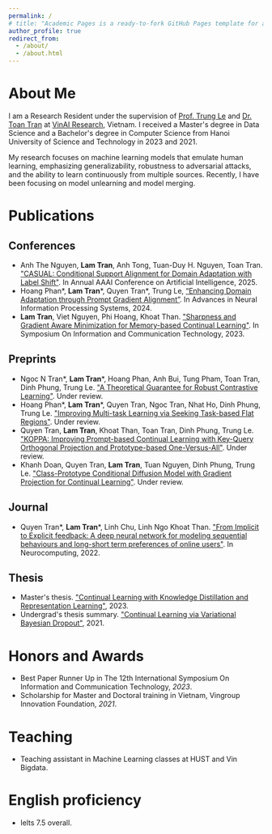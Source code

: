 ```yaml
---
permalink: /
# title: "Academic Pages is a ready-to-fork GitHub Pages template for academic personal websites"
author_profile: true
redirect_from: 
  - /about/
  - /about.html
---
```


<span class='anchor' id='about-me'></span>

# About Me

I am a Research Resident under the supervision of [Prof. Trung Le](https://scholar.google.com.vn/citations?user=gysdMxwAAAAJ&hl=vi) and [Dr. Toan Tran](https://scholar.google.com.vn/citations?user=PnwSuNMAAAAJ&hl=vi) at [VinAI Research](https://www.vinai.io), Vietnam. I received a Master's degree in Data Science and a Bachelor's degree in Computer Science from Hanoi University of Science and Technology in 2023 and 2021.

My research focuses on machine learning models that emulate human learning, emphasizing generalizability, robustness to adversarial attacks, and the ability to learn continuously from multiple sources. Recently, I have been focusing on model unlearning and model merging.

<!-- # 🔥 News

- *September 2024*: Our paper [Enhancing domain adaptation through prompt gradient alignment](https://arxiv.org/abs/2406.09353) is accepted to NeurIPS 2024.
- *May 2024*: Our paper [Cold-start Recommendation by Personalized Embedding Region Elicitation](https://arxiv.org/abs/2406.00973) is accepted to UAI 2024! -->

<span class='anchor' id='publication_id'></span>
# Publications
## Conferences
- Anh The Nguyen, **Lam Tran**, Anh Tong, Tuan-Duy H. Nguyen, Toan Tran. ["CASUAL: Conditional Support Alignment for Domain Adaptation with Label Shift"](https://arxiv.org/abs/2305.18458). In Annual AAAI Conference on Artificial Intelligence, 2025.
- Hoang Phan\*, **Lam Tran**\*, Quyen Tran\*, Trung Le, [“Enhancing Domain Adaptation through Prompt Gradient Alignment”](https://arxiv.org/abs/2406.09353). In Advances in Neural Information Processing Systems, 2024.
- **Lam Tran**, Viet Nguyen, Phi Hoang, Khoat Than. ["Sharpness and Gradient Aware Minimization for Memory-based Continual Learning"](http://tunglamlqddb.github.io/files/soict2023-113.pdf). In Symposium On Information and Communication Technology, 2023.

## Preprints
- Ngoc N Tran\*, **Lam Tran**\*, Hoang Phan, Anh Bui, Tung Pham, Toan Tran, Dinh Phung, Trung Le. ["A Theoretical Guarantee for Robust Contrastive Learning"](https://arxiv.org/abs/2311.09671). Under review.
- Hoang Phan\*, **Lam Tran**\*, Quyen Tran, Ngoc Tran, Nhat Ho, Dinh Phung, Trung Le. ["Improving Multi-task Learning via Seeking Task-based Flat Regions"](https://arxiv.org/abs/2211.13723). Under review.
- Quyen Tran, **Lam Tran**, Khoat Than, Toan Tran, Dinh Phung, Trung Le. ["KOPPA: Improving Prompt-based Continual Learning with Key-Query Orthogonal Projection and Prototype-based One-Versus-All"](https://arxiv.org/pdf/2311.15414). Under review.
- Khanh Doan, Quyen Tran, **Lam Tran**, Tuan Nguyen, Dinh Phung, Trung Le. ["Class-Prototype Conditional Diffusion Model with Gradient Projection for Continual Learning"](https://arxiv.org/abs/2312.06710). Under review.

## Journal
- Quyen Tran\*, **Lam Tran**\*, Linh Chu, Linh Ngo Khoat Than. ["From Implicit to Explicit feedback: A deep neural network for modeling sequential behaviours and long-short term preferences of online users"](https://arxiv.org/abs/2107.12325). In Neurocomputing, 2022.

## Thesis
- Master's thesis. ["Continual Learning with Knowledge Distillation and Representation Learning"](http://tunglamlqddb.github.io/files/LamTT_Master_Thesis.pdf), 2023.
- Undergrad's thesis summary. ["Continual Learning via Variational Bayesian Dropout"](http://tunglamlqddb.github.io/files/BS_thesis_summarize.pdf), 2021.

# Honors and Awards
<span class='anchor' id='Honors-Awards_id'></span>
- Best Paper Runner Up in The 12th International Symposium On Information and Communication Technology, _2023_.
- Scholarship for Master and Doctoral training in Vietnam, Vingroup Innovation Foundation, _2021_.

# Teaching
<span class='anchor' id='teaching_id'></span>
- Teaching assistant in Machine Learning classes at HUST and Vin Bigdata.

# English proficiency
<span class='anchor' id='english_id'></span>
- Ielts 7.5 overall.